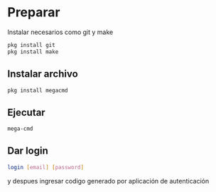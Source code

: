 # Preparar 
Instalar necesarios como git y make
```bash
pkg install git
pkg install make
```
## Instalar archivo
```bash
pkg install megacmd
```
## Ejecutar
```bash
mega-cmd
```
## Dar login
```bash
login [email] [password]
```
y despues ingresar codigo generado por aplicación de autenticación

